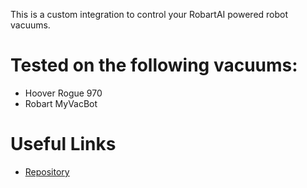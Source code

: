 This is a custom integration to control your RobartAI powered robot vacuums.

# Tested on the following vacuums:
- Hoover Rogue 970
- Robart MyVacBot

# Useful Links
- [Repository](https://github.com/jinglyjangles/home-assistant-robart)
